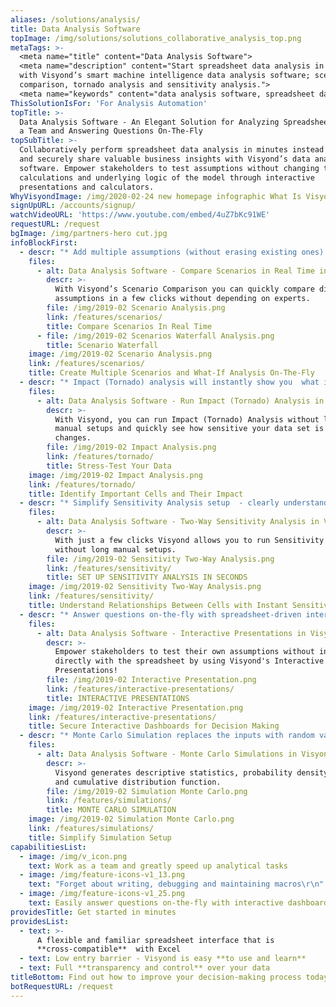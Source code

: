 ```yaml
---
aliases: /solutions/analysis/
title: Data Analysis Software
topImage: /img/solutions/solutions_collaborative_analysis_top.png
metaTags: >-
  <meta name="title" content="Data Analysis Software">
  <meta name="description" content="Start spreadsheet data analysis in minutes
  with Visyond’s smart machine intelligence data analysis software; scenario
  comparison, tornado analysis and sensitivity analysis.">
  <meta name="keywords" content="data analysis software, spreadsheet data analysis, spreadsheet analysis software">
ThisSolutionIsFor: 'For Analysis Automation'
topTitle: >-
  Data Analysis Software - An Elegant Solution for Analyzing Spreadsheet Data as
  a Team and Answering Questions On-The-Fly
topSubTitle: >-
  Collaboratively perform spreadsheet data analysis in minutes instead of days
  and securely share valuable business insights with Visyond’s data analysis
  software. Empower stakeholders to test assumptions without changing the
  calculations and underlying logic of the model through interactive
  presentations and calculators.
WhyVisyondImage: /img/2020-02-24 new homepage infographic What Is Visyond.png
signUpURL: /accounts/signup/
watchVideoURL: 'https://www.youtube.com/embed/4uZ7bKc91WE'
requestURL: /request
bgImage: /img/partners-hero cut.jpg
infoBlockFirst:
  - descr: "* Add multiple assumptions (without erasing existing ones) to any cell and combine them into scenarios\r\n* Create as many scenarios as you like without the chaos of multiple files and model versions\r\n* Visualize and compare all the scenarios with in real time\r\n* Retrieve supporting documents instantaneously from inside the cell\r\n"
    files:
      - alt: Data Analysis Software - Compare Scenarios in Real Time in Visyond
        descr: >-
          With Visyond’s Scenario Comparison you can quickly compare different
          assumptions in a few clicks without depending on experts.
        file: /img/2019-02 Scenario Analysis.png
        link: /features/scenarios/
        title: Compare Scenarios In Real Time
      - file: /img/2019-02 Scenarios Waterfall Analysis.png
        title: Scenario Waterfall
    image: /img/2019-02 Scenario Analysis.png
    link: /features/scenarios/
    title: Create Multiple Scenarios and What-If Analysis On-The-Fly
  - descr: "* Impact (Tornado) analysis will instantly show you  what inputs have the greatest impact on outputs and how they interact with one another \r\n* Answer difficult questions, easily - such as “by what percentage does the output changes when the drives, on by one, change by x%?”\r\n* Simplify and streamline your models by identifying variables with no significant impact\r\n"
    files:
      - alt: Data Analysis Software - Run Impact (Tornado) Analysis in Visyond
        descr: >-
          With Visyond, you can run Impact (Tornado) Analysis without long
          manual setups and quickly see how sensitive your data set is to
          changes.
        file: /img/2019-02 Impact Analysis.png
        link: /features/tornado/
        title: Stress-Test Your Data
    image: /img/2019-02 Impact Analysis.png
    link: /features/tornado/
    title: Identify Important Cells and Their Impact
  - descr: "* Simplify Sensitivity Analysis setup  - clearly understand the relationships between input and output variables in your spreadsheets\r\n* Instantly identify to what degree variables impacts the outcome, how different indicators interact & affect each other, and uncover errors in your models\r\n"
    files:
      - alt: Data Analysis Software - Two-Way Sensitivity Analysis in Visyond
        descr: >-
          With just a few clicks Visyond allows you to run Sensitivity analysis
          without long manual setups.
        file: /img/2019-02 Sensitivity Two-Way Analysis.png
        link: /features/sensitivity/
        title: SET UP SENSITIVITY ANALYSIS IN SECONDS
    image: /img/2019-02 Sensitivity Two-Way Analysis.png
    link: /features/sensitivity/
    title: Understand Relationships Between Cells with Instant Sensitivity Analysis
  - descr: "* Answer questions on-the-fly with spreadsheet-driven interactive dashboards and presentations linked directly into your spreadsheets. \r\n* Use customizable input fields that update visualizations in real time  without compromising or changing the calculations and underlying logic of the model\r\n* The dashboards and slides can be securely shared with other people without exposing confidential information\r\n"
    files:
      - alt: Data Analysis Software - Interactive Presentations in Visyond
        descr: >-
          Empower stakeholders to test their own assumptions without interacting
          directly with the spreadsheet by using Visyond's Interactive
          Presentations!
        file: /img/2019-02 Interactive Presentation.png
        link: /features/interactive-presentations/
        title: INTERACTIVE PRESENTATIONS
    image: /img/2019-02 Interactive Presentation.png
    link: /features/interactive-presentations/
    title: Secure Interactive Dashboards for Decision Making
  - descr: "* Monte Carlo Simulation replaces the inputs with random variables in a specified range and shows how it affects the output\r\n* Instantly generate descriptive statistics, probability density function and cumulative distribution function\r\n* Manage uncertainty & risk and make forecasts quickly\r\n* Easily identify what probability distribution is more appropriate for your data\r\n"
    files:
      - alt: Data Analysis Software - Monte Carlo Simulations in Visyond
        descr: >-
          Visyond generates descriptive statistics, probability density function
          and cumulative distribution function.
        file: /img/2019-02 Simulation Monte Carlo.png
        link: /features/simulations/
        title: MONTE CARLO SIMULATION
    image: /img/2019-02 Simulation Monte Carlo.png
    link: /features/simulations/
    title: Simplify Simulation Setup
capabilitiesList:
  - image: /img/v_icon.png
    text: Work as a team and greatly speed up analytical tasks
  - image: /img/feature-icons-v1_13.png
    text: "Forget about writing, debugging and maintaining macros\r\n"
  - image: /img/feature-icons-v1_25.png
    text: Easily answer questions on-the-fly with interactive dashboards
providesTitle: Get started in minutes
providesList:
  - text: >-
      A flexible and familiar spreadsheet interface that is
      **cross-compatible**  with Excel
  - text: Low entry barrier - Visyond is easy **to use and learn**
  - text: Full **transparency and control** over your data
titleBottom: Find out how to improve your decision-making process today
botRequestURL: /request
---
```


